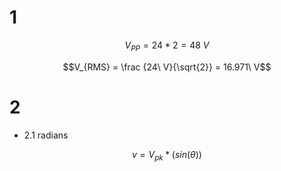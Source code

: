 # 1

$$V_{PP} = 24*2 = 48\ V$$

$$V_{RMS} = \frac {24\ V}{\sqrt{2}}  = 16.971\ V$$

# 2

* 2.1 radians

$$v = V_{pk} * (sin(\theta))$$


